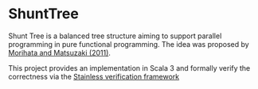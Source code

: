 # ShuntTree
Shunt Tree is a balanced tree structure aiming to support parallel programming in pure functional programming. The idea was proposed by [Morihata and Matsuzaki (2011)](https://dl.acm.org/doi/10.1145/2034773.2034791).

This project provides an implementation in Scala 3 and formally verify the correctness via the [Stainless verification framework](https://gitlab.epfl.ch/lara/stainless)
